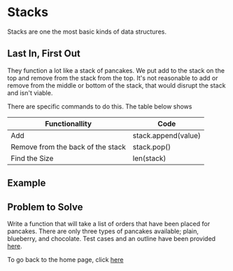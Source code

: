 # Stacks
Stacks are one the most basic kinds of data structures. 


## Last In, First Out
They function a lot like a stack of pancakes. We put add to the stack on the top and remove from the stack from the top. It's not reasonable to add or remove from the middle or bottom of the stack, that would disrupt the stack and isn't viable.

There are specific commands to do this. The table below shows

Functionallity | Code
-------------- | -------------------
Add            | stack.append(value)
Remove from the back of the stack | stack.pop()
Find the Size  | len(stack)


## Example



## Problem to Solve
Write a function that will take a list of orders that have been placed for pancakes. There are only three types of pancakes available; plain, blueberry, and chocolate. Test cases and an outline have been provided [here](https://github.com/PaulMcB1234/CSE212_Final_Project_Paul_McBride/blob/main/Pancake_Orders).


To go back to the home page, click [here](https://github.com/PaulMcB1234/CSE212_Final_Project_Paul_McBride/blob/main/0-Welcome.md)
